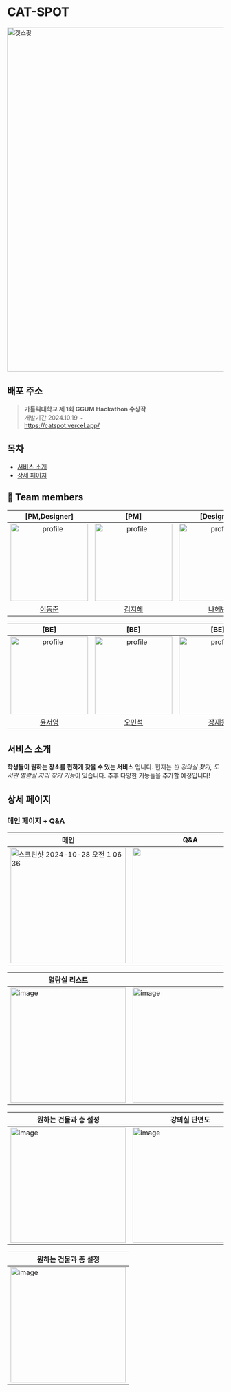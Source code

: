 # CAT-SPOT 
<p>
  <img width="800" alt="캣스팟" src="https://github.com/user-attachments/assets/d2654af1-db4c-4cc7-92b5-c9edb0d04952">
</p>

## 배포 주소
> **가톨릭대학교 제 1회 GGUM Hackathon 수상작** <br>
개발기간 2024.10.19 ~<br>
> https://catspot.vercel.app/


## 목차
- [서비스 소개](#서비스-소개)
- [상세 페이지](#상세-페이지)



## 👥 Team members

<div align=center> 

  | [PM,Designer] | [PM] | [Designer] | [FE] | [FE] | [BE]|   
  | :---: | :---: | :---: | :---: | :---: | :---: |  
  | <img src="https://avatars.githubusercontent.com/dongjune8931" alt="profile" width="180" height="180"> | <img src="https://avatars.githubusercontent.com/zeehyee" alt="profile" width="180" height="180"> | <img src="https://avatars.githubusercontent.com/nahyebin" alt="profile" width="180" height="180"> | <img src="https://avatars.githubusercontent.com/ojspp41" alt="profile" width="180" height="180">| <img src="https://avatars.githubusercontent.com/somin2352" alt="profile" width="180" height="180"> | <img src="https://avatars.githubusercontent.com/SolfE" alt="profile" width="180" height="180">|
  | [이동준](https://github.com/dongjune8931) | [김지혜](https://github.com/zeehyee) | [나혜빈](https://github.com/nahyebin) | [오준석](https://github.com/ojspp41)| [이소민](https://github.com/somin2352)| [이승원](https://github.com/SolfE) |
  
  | [BE] |[BE] |[BE] |[BE] |[BE] | 
  | :---: | :---: | :---: | :---: | :---: | 
  | <img src="https://avatars.githubusercontent.com/seoyoung7623" alt="profile" width="180" height="180"> | <img src="https://avatars.githubusercontent.com/oms01" alt="profile" width="180" height="180"> | <img src="https://avatars.githubusercontent.com/unluckyboy214" alt="profile" width="180" height="180"> | <img src="https://avatars.githubusercontent.com/redblackblossom" alt="profile" width="180" height="180"> | <img src="https://avatars.githubusercontent.com/JungYiryung" alt="profile" width="180" height="180"> 
  | [윤서영](https://github.com/seoyoung7623) | [오민석](https://github.com/oms01) | [장재원](https://github.com/unluckyboy214) |[조경호](https://github.com/redblackblossom) | [정이령](https://github.com/JungYiryung) |

</div>

## 서비스 소개
**학생들이 원하는 장소를 편하게 찾을 수 있는 서비스** 입니다. 현재는 *빈 강의실 찾기*, *도서관 열람실 자리 찾기 기능*이 있습니다. 추후 다양한 기능들을 추가할 예정입니다!
## 상세 페이지
### 메인 페이지 + Q&A
| 메인                                                       | Q&A                                                         |
| ------------------------------------------------------------ | ------------------------------------------------------------ |
|<img width="268" alt="스크린샷 2024-10-28 오전 1 06 36" src="https://github.com/user-attachments/assets/1e70fd7a-fbb5-4068-83b2-73a90a14246f">| <img width="268" src="https://github.com/user-attachments/assets/f5fd0ac0-862f-40a5-bcd4-6226f8b033cd">

| 열람실 리스트                                                       |                                                           |
| ------------------------------------------------------------ | ------------------------------------------------------------ |
|<img width="268" alt="image" src="https://github.com/user-attachments/assets/ac645662-d687-4e40-95d5-d24def6df47d">| <img width="268" alt="image" src="https://github.com/user-attachments/assets/d0a33de7-d7a2-4132-baa3-1746c5e82d18">

| 원하는 건물과 층 설정                                                       | 강의실 단면도                                                         |
| ------------------------------------------------------------ | ------------------------------------------------------------ |
|<img width="268" alt="image" src="https://github.com/user-attachments/assets/cdfb4980-5418-4a2d-91ce-5777a0f204ba">| <img width="268" alt="image" src="https://github.com/user-attachments/assets/b262c17c-5a8f-47de-8b63-aa8f35cec39e">
 
| 원하는 건물과 층 설정                                                       | 
| ------------------------------------------------------------ | 
| <img width="268" alt="image" src="https://github.com/user-attachments/assets/0e837129-5a76-41f5-81f9-63eac1ec50b5">
